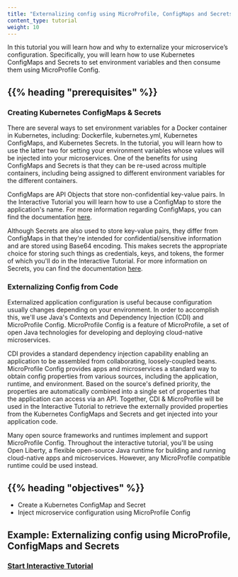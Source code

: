 ```yaml
---
title: "Externalizing config using MicroProfile, ConfigMaps and Secrets"
content_type: tutorial
weight: 10
---
```


<!-- overview -->

In this tutorial you will learn how and why to externalize your microservice’s configuration.  Specifically, you will learn how to use Kubernetes ConfigMaps and Secrets to set environment variables and then consume them using MicroProfile Config.


## {{% heading "prerequisites" %}}

### Creating Kubernetes ConfigMaps & Secrets
There are several ways to set environment variables for a Docker container in Kubernetes, including: Dockerfile, kubernetes.yml, Kubernetes ConfigMaps, and Kubernetes Secrets.  In the tutorial, you will learn how to use the latter two for setting your environment variables whose values will be injected into your microservices.  One of the benefits for using ConfigMaps and Secrets is that they can be re-used across multiple containers, including being assigned to different environment variables for the different containers.

ConfigMaps are API Objects that store non-confidential key-value pairs.  In the Interactive Tutorial you will learn how to use a ConfigMap to store the application's name.  For more information regarding ConfigMaps, you can find the documentation [here](https://kubernetes.io/docs/tasks/configure-pod-container/configure-pod-configmap/).

Although Secrets are also used to store key-value pairs, they differ from ConfigMaps in that they're intended for confidential/sensitive information and are stored using Base64 encoding.  This makes secrets the appropriate choice for storing such things as credentials, keys, and tokens, the former of which you'll do in the Interactive Tutorial.  For more information on Secrets, you can find the documentation [here](https://kubernetes.io/docs/concepts/configuration/secret/).


### Externalizing Config from Code
Externalized application configuration is useful because configuration usually changes depending on your environment.  In order to accomplish this, we'll use Java's Contexts and Dependency Injection (CDI) and MicroProfile Config. MicroProfile Config is a feature of MicroProfile, a set of open Java technologies for developing and deploying cloud-native microservices.

CDI provides a standard dependency injection capability enabling an application to be assembled from collaborating, loosely-coupled beans.  MicroProfile Config provides apps and microservices a standard way to obtain config properties from various sources, including the application, runtime, and environment.  Based on the source's defined priority, the properties are automatically combined into a single set of properties that the application can access via an API.  Together, CDI & MicroProfile will be used in the Interactive Tutorial to retrieve the externally provided properties from the Kubernetes ConfigMaps and Secrets and get injected into your application code.

Many open source frameworks and runtimes implement and support MicroProfile Config.  Throughout the interactive tutorial, you'll be using Open Liberty, a flexible open-source Java runtime for building and running cloud-native apps and microservices.  However, any MicroProfile compatible runtime could be used instead. 


## {{% heading "objectives" %}}

* Create a Kubernetes ConfigMap and Secret
* Inject microservice configuration using MicroProfile Config

  
<!-- lessoncontent -->

## Example: Externalizing config using MicroProfile, ConfigMaps and Secrets
### [Start Interactive Tutorial](/docs/tutorials/configuration/configure-java-microservice/configure-java-microservice-interactive/) 
